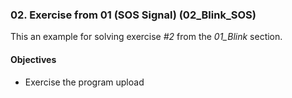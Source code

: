 ### 02. Exercise from 01 (SOS Signal) (02_Blink_SOS)
This an example for solving exercise *#2* from the *01_Blink* section.

#### Objectives
* Exercise the program upload
